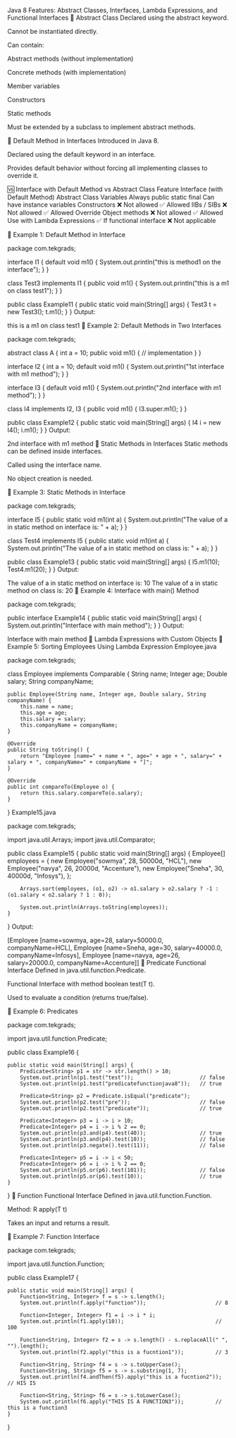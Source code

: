 Java 8 Features: Abstract Classes, Interfaces, Lambda Expressions, and Functional Interfaces
🔷 Abstract Class
Declared using the abstract keyword.

Cannot be instantiated directly.

Can contain:

Abstract methods (without implementation)

Concrete methods (with implementation)

Member variables

Constructors

Static methods

Must be extended by a subclass to implement abstract methods.

🔷 Default Method in Interfaces
Introduced in Java 8.

Declared using the default keyword in an interface.

Provides default behavior without forcing all implementing classes to override it.

🆚 Interface with Default Method vs Abstract Class
Feature	Interface (with Default Method)	Abstract Class
Variables	Always public static final	Can have instance variables
Constructors	❌ Not allowed	✅ Allowed
IIBs / SIBs	❌ Not allowed	✅ Allowed
Override Object methods	❌ Not allowed	✅ Allowed
Use with Lambda Expressions	✅ If functional interface	❌ Not applicable

📘 Example 1: Default Method in Interface

package com.tekgrads;

interface I1 {
    default void m1() {
        System.out.println("this is method1 on the interface");
    }
}

class Test3 implements I1 {
    public void m1() {
        System.out.println("this is a m1 on class test1");
    }
}

public class Example11 {
    public static void main(String[] args) {
        Test3 t = new Test3();
        t.m1();
    }
}
Output:


this is a m1 on class test1
📘 Example 2: Default Methods in Two Interfaces

package com.tekgrads;

abstract class A {
    int a = 10;
    public void m1() {
        // implementation
    }
}

interface I2 {
    int a = 10;
    default void m1() {
        System.out.println("1st interface with m1 method");
    }
}

interface I3 {
    default void m1() {
        System.out.println("2nd interface with m1 method");
    }
}

class I4 implements I2, I3 {
    public void m1() {
        I3.super.m1();
    }
}

public class Example12 {
    public static void main(String[] args) {
        I4 i = new I4();
        i.m1();
    }
}
Output:


2nd interface with m1 method
🔷 Static Methods in Interfaces
Static methods can be defined inside interfaces.

Called using the interface name.

No object creation is needed.

📘 Example 3: Static Methods in Interface

package com.tekgrads;

interface I5 {
    public static void m1(int a) {
        System.out.println("The value of a in static method on interface is: " + a);
    }
}

class Test4 implements I5 {
    public static void m1(int a) {
        System.out.println("The value of a in static method on class is: " + a);
    }
}

public class Example13 {
    public static void main(String[] args) {
        I5.m1(10);
        Test4.m1(20);
    }
}
Output:


The value of a in static method on interface is: 10
The value of a in static method on class is: 20
📘 Example 4: Interface with main() Method

package com.tekgrads;

public interface Example14 {
    public static void main(String[] args) {
        System.out.println("Interface with main method");
    }
}
Output:


Interface with main method
🔷 Lambda Expressions with Custom Objects
📘 Example 5: Sorting Employees Using Lambda Expression
Employee.java

package com.tekgrads;

class Employee implements Comparable<Employee> {
    String name;
    Integer age;
    Double salary;
    String companyName;

    public Employee(String name, Integer age, Double salary, String companyName) {
        this.name = name;
        this.age = age;
        this.salary = salary;
        this.companyName = companyName;
    }

    @Override
    public String toString() {
        return "Employee [name=" + name + ", age=" + age + ", salary=" + salary + ", companyName=" + companyName + "]";
    }

    @Override
    public int compareTo(Employee o) {
        return this.salary.compareTo(o.salary);
    }
}
Example15.java

package com.tekgrads;

import java.util.Arrays;
import java.util.Comparator;

public class Example15 {
    public static void main(String[] args) {
        Employee[] employees = {
            new Employee("sowmya", 28, 50000d, "HCL"),
            new Employee("navya", 26, 20000d, "Accenture"),
            new Employee("Sneha", 30, 40000d, "Infosys"),
        };

        Arrays.sort(employees, (o1, o2) -> o1.salary > o2.salary ? -1 : (o1.salary < o2.salary ? 1 : 0));

        System.out.println(Arrays.toString(employees));
    }
}
Output:


[Employee [name=sowmya, age=28, salary=50000.0, companyName=HCL],
 Employee [name=Sneha, age=30, salary=40000.0, companyName=Infosys],
 Employee [name=navya, age=26, salary=20000.0, companyName=Accenture]]
🔷 Predicate Functional Interface
Defined in java.util.function.Predicate.

Functional Interface with method boolean test(T t).

Used to evaluate a condition (returns true/false).

📘 Example 6: Predicates

package com.tekgrads;

import java.util.function.Predicate;

public class Example16 {

    public static void main(String[] args) {
        Predicate<String> p1 = str -> str.length() > 10;
        System.out.println(p1.test("test"));                     // false
        System.out.println(p1.test("predicatefunctionjava8"));   // true

        Predicate<String> p2 = Predicate.isEqual("predicate");
        System.out.println(p2.test("pre"));                      // false
        System.out.println(p2.test("predicate"));                // true

        Predicate<Integer> p3 = i -> i > 10;
        Predicate<Integer> p4 = i -> i % 2 == 0;
        System.out.println(p3.and(p4).test(40));                 // true
        System.out.println(p3.and(p4).test(10));                 // false
        System.out.println(p3.negate().test(11));                // false

        Predicate<Integer> p5 = i -> i < 50;
        Predicate<Integer> p6 = i -> i % 2 == 0;
        System.out.println(p5.or(p6).test(101));                 // false
        System.out.println(p5.or(p6).test(10));                  // true
    }
}
🔷 Function Functional Interface
Defined in java.util.function.Function.

Method: R apply(T t)

Takes an input and returns a result.

📘 Example 7: Function Interface

package com.tekgrads;

import java.util.function.Function;

public class Example17 {

    public static void main(String[] args) {
        Function<String, Integer> f = s -> s.length();
        System.out.println(f.apply("function"));                      // 8

        Function<Integer, Integer> f1 = i -> i * i;
        System.out.println(f1.apply(10));                             // 100

        Function<String, Integer> f2 = s -> s.length() - s.replaceAll(" ", "").length();
        System.out.println(f2.apply("this is a fucntion1"));          // 3

        Function<String, String> f4 = s -> s.toUpperCase();
        Function<String, String> f5 = s -> s.substring(1, 7);
        System.out.println(f4.andThen(f5).apply("this is a fucntion2")); // HIS IS

        Function<String, String> f6 = s -> s.toLowerCase();
        System.out.println(f6.apply("THIS IS A FUNCTION3"));          // this is a function3
    }
}